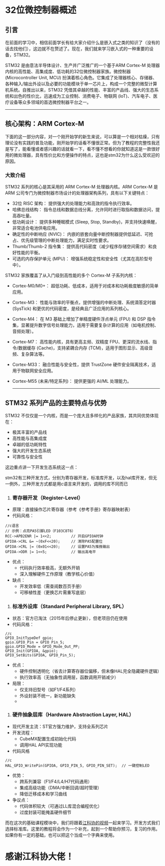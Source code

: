 # 32位微控制器概述

## 引言

在前面的学习中，相信前面学长有给大家介绍什么是嵌入式之类的知识了（没有的话去找他们），这边就不在赘述了。现在，我们就来学习嵌入式的一种重要的设备，STM32。

STM32 是由意法半导体设计、生产并广泛推广的一个基于ARM Cortex-M 处理器内核的高性能、高集成度、低功耗的32位微控制器家族。微控制器 (Microcontroller Unit, MCU) 扮演着核心角色。它集成了处理器核心、存储器、各种输入/输出外设以及必要的功能模块于单一芯片上，构成一个完整的微型计算机系统。自推出以来，STM32 凭借其卓越的性能、丰富的产品线、强大的生态系统和出色的性价比，迅速成为工业控制、消费电子、物联网 (IoT)、汽车电子、医疗设备等众多领域的首选微控制器平台之一。

------



## 核心架构：ARM Cortex-M

下面的这一部分内容，对一个刚开始学的新生来说，可以算是一个相对枯燥，只有理论没有实践的普及功能，刚开始学的话看不懂很正常。但为了教程的完整性我还是写了，能看懂或者感兴趣的话就看一下，看不懂不想看的你就知道这是一款很好用的微处理器，具有性价比和方便操作的特点，这也是stm32为什么这么受欢迎的原因。

### 大致介绍

STM32 系列的核心是其采用的 ARM Cortex-M 处理器内核。ARM Cortex-M 是 ARM 公司专门为微控制器市场设计的处理器架构系列，具有以下关键特点：

- 32位 RISC 架构： 提供强大的处理能力和高效的指令执行效率。
- 哈佛总线结构： 指令总线和数据总线分离，允许同时进行取指和数据访问，提高吞吐量。
- 低功耗设计： 提供多种睡眠模式 (Sleep, Stop, Standby)，并支持快速唤醒，非常适合电池供电应用。
- 确定性的中断响应 (NVIC)： 内嵌的嵌套向量中断控制器提供低延迟、可抢占、优先级管理的中断处理能力，满足实时性要求。
- Thumb/Thumb-2 指令集： 提供高代码密度（减少程序存储空间需求）和良好性能的平衡。
- 可选的内存保护单元 (MPU)： 增强系统稳定性和安全性（尤其在高阶型号中）。

STM32 家族覆盖了从入门级到高性能的多个 Cortex-M 子系列内核：

- Cortex-M0/M0+： 超低功耗、低成本，适用于对成本和功耗极度敏感的简单应用。

- Cortex-M3： 性能与效率的平衡点，提供增强的中断处理、系统滴答定时器 (SysTick) 和更优的代码密度，是经典且广泛应用的系列核心。

- Cortex-M4： 在 M3 基础上增加了单精度硬件浮点单元 (FPU) 和 DSP 指令集，显著提升数字信号处理能力，适用于需要复杂计算的应用（如电机控制、音频处理）。

- Cortex-M7： 高性能内核，具有更高主频、双精度 FPU、更深的流水线、指令/数据缓存 (Cache)，支持紧耦合内存 (TCM)，适用于图形显示、高级音频、复杂算法等。

- Cortex-M33： 融合性能与安全性，提供 TrustZone 硬件安全隔离技术，适用于物联网安全应用。

- Cortex-M55 (未来/特定系列)： 提供更强的 AI/ML 处理能力。

  ------

  

## STM32 系列产品的主要特点与优势

STM32 不仅仅是一个内核，而是一个庞大且多样化的产品家族，其共同优势体现在：

- 极其丰富的产品线
- 高性能与高集成度
- 卓越的低功耗特性
- 强大的开发生态系统
- 可靠性与安全性 

这边重点讲一下开发生态系统这一点：

stm32有三种开发方式，分别为寄存器开发，标准库开发，以及hal库开发，但无一例外，三种开发方式都是用c语言来开发的，调用的库不同而已

1. ### 寄存器开发（Register-Level）

- 原理：直接操作芯片寄存器（参考《参考手册》寄存器映射表）
- 代码风格：

```Plain
//c语言
// 示例：点亮PA5引脚LED（F103C8T6）
RCC->APB2ENR |= 1<<2;         // 开启GPIOA时钟
GPIOA->CRL &= ~(0xF<<20);     // 清除PA5配置位
GPIOA->CRL |= (0x01<<20);     // 设置PA5为推挽输出
GPIOA->ODR |= 1<<5;           // 输出高电平
```

- 优点：
  - 代码执行效率极高，无额外开销
  - 深入理解硬件工作原理（教学核心价值）
- 缺点：
  - 开发效率低（需查阅数百页手册）
  - 可移植性差（更换芯片需重写底层）

1. ### 标准外设库（Standard Peripheral Library, SPL）

- 状态：官方已淘汰（2015年后停止更新），但老项目仍在使用
- 代码风格：

```Plain
//c
GPIO_InitTypeDef gpio;
gpio.GPIO_Pin = GPIO_Pin_5;
gpio.GPIO_Mode = GPIO_Mode_Out_PP;
GPIO_Init(GPIOA, &gpio);
GPIO_SetBits(GPIOA, GPIO_Pin_5);
```

- 优点：
  -  硬件控制透明化（省去计算寄存器位偏移，但未像HAL完全隐藏硬件逻辑）
  - 执行效率高（无抽象性调用层，函数调用开销减少）
- 局限：
  - 仅支持旧型号（如F1/F4系列）
  - 外设封装不统一，新功能缺失
  - 

1. ### 硬件抽象层库（Hardware Abstraction Layer, HAL）

- 现代开发主流：ST官方强力维护，支持全系列芯片
- 开发流程：
  - CubeMX配置生成初始化代码
  - 调用HAL API实现功能
- 代码风格

```Plain
//c
HAL_GPIO_WritePin(GPIOA, GPIO_PIN_5, GPIO_PIN_SET);  // 一键控制LED
```

- 优势：
  - 跨系列兼容（F1/F4/L4/H7代码通用）
  - 集成高级功能（DMA/中断回调/超时管理）
  - 降低迁移成本和学习曲线
- 争议点：
  - 代码体积较大（可通过LL库混合编程优化）
  - 过度封装可能掩盖硬件细节

而在这次的基础课程模块中，我们将跟着[江科协的视频](https://www.bilibili.com/video/BV1th411z7sn?spm_id_from=333.788.recommend_more_video.0&vd_source=a98b5d98e4cf1808df408158901340a3)一起来学习。开发方式我们选择标准库。这里的教程将会作为一个补充，起到一个帮助你预习，复习的作用。如果你有一定的基础，也可以把这个当成一个字典来使用。

# 感谢江科协大佬！